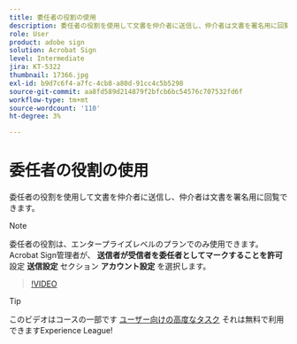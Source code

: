 ```yaml
---
title: 委任者の役割の使用
description: 委任者の役割を使用して文書を仲介者に送信し、仲介者は文書を署名用に回覧できます
role: User
product: adobe sign
solution: Acrobat Sign
level: Intermediate
jira: KT-5322
thumbnail: 17366.jpg
exl-id: b9d7c6f4-a7fc-4cb8-a80d-91cc4c5b5298
source-git-commit: aa8fd589d214879f2bfcb6bc54576c707532fd6f
workflow-type: tm+mt
source-wordcount: '110'
ht-degree: 3%

---
```


# 委任者の役割の使用

委任者の役割を使用して文書を仲介者に送信し、仲介者は文書を署名用に回覧できます。

>[!NOTE]
>
>委任者の役割は、エンタープライズレベルのプランでのみ使用できます。 Acrobat Sign管理者が、 **送信者が受信者を委任者としてマークすることを許可** 設定 **送信設定** セクション **アカウント設定** を選択します。

>[!VIDEO](https://video.tv.adobe.com/v/343621?quality=12&learn=on&hidetitle=true)

>[!TIP]
>
>このビデオはコースの一部です [ユーザー向けの高度なタスク](https://experienceleague.adobe.com/?recommended=Sign-U-1-2020.3) それは無料で利用できますExperience League!
